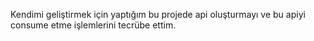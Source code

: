 Kendimi geliştirmek için yaptığım bu projede api oluşturmayı ve bu apiyi consume etme işlemlerini tecrübe ettim.
